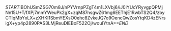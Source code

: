 $START$IBOhUSmZSG70m8J/nPYVrnpPZgT4m1LXVbj6/iJ0iYUcYRyvgpQPMjNn15U+T/fXPj7mmYWeuPk2gX+zqM87nsgwZ61mg6EEThjE1RwbTS2Q4/zbyCTIqMbYxLX+zXHKI1SbmYEXsO0ehc8ZvkeJQ7o9OencQwZosYtqKD4zENrsigX+yp4p2890PAS3LMjReuDIEBoF522Oj/wouIYtnA==$END$